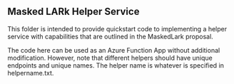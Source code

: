 ## Masked LARk Helper Service

This folder is intended to provide quickstart code to implementing a helper service with capabilities that are outlined in the MaskedLark proposal.

The code here can be used as an Azure Function App without additional modification. However, note that different helpers should have unique endpoints and unique names. The helper name is whatever is specified in helpername.txt.